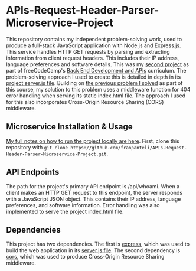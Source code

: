 # APIs-Request-Header-Parser-Microservice-Project
This repository contains my independent problem-solving work, used to produce a full-stack JavaScript application with Node.js and Express.js. This service handles HTTP GET requests by parsing and extracting information from  client request headers. This includes their IP address, language preferences and software details. This was my [second project](https://www.freecodecamp.org/learn/back-end-development-and-apis/back-end-development-and-apis-projects/request-header-parser-microservice) as part of freeCodeCamp's [Back End Development and APIs](https://www.freecodecamp.org/learn/back-end-development-and-apis/) curriculum. The problem-solving approach I used to create this is detailed in depth in its [project server.js file](https://github.com/franpanteli/APIs-Request-Header-Parser-Microservice-Project/blob/main/server.js). Building on [the previous problem I solved](https://github.com/franpanteli/APIs-Timestamp-Microservice-Project)  as part of this course, my solution to this problem uses a middleware function for 404 error handling when serving its static index.html file. The approach I used for this also incorporates Cross-Origin Resource Sharing (CORS) middleware. 

## Microservice Installation & Usage
[My full notes on how to run the project locally are here](https://github.com/franpanteli/APIs-Request-Header-Parser-Microservice-Project/blob/main/launching-the-app-locally.txt).  First, clone this repository with `git clone https://github.com/franpanteli/APIs-Request-Header-Parser-Microservice-Project.git`.

## API Endpoints

The path for the project's primary API endpoint is /api/whoami. When a client makes an HTTP GET request to this endpoint, the server responds with a JavaScript JSON object. This contains their IP address, language preferences, and software information. Error handling was also implemented to serve the project index.html file.

## Dependencies
This project has two dependencies. The first is [express](https://www.npmjs.com/package/express), which was used to build the web application in its [server.js file](https://github.com/franpanteli/APIs-Request-Header-Parser-Microservice-Project/blob/main/server.js). The second dependency is [cors](https://www.npmjs.com/package/cors), which was used to produce Cross-Origin Resource Sharing middleware.
